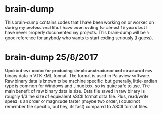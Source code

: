 # brain-dump
This brain-dump contains codes that I have been working on or worked on during my professional life. I have been coding for almost 
15 years but I have never properly documented my projects. This brain-dump will be a good reference for anybody who wants to start
coding seriously (I guess).

# brain-dump 25/8/2017
Updated two codes for producing simple unstructured and structured raw binary data in VTK XML format. The format is used in
Paraview software. Raw binary data is known to be machine specific, but generally, little-endian type is common for Windows
and Linux box, so its quite safe to use. The main benefit of raw binary data is size. Data file saved in raw binary is roughly 
1/3 the size of equivalent ASCII format data file. Plus, read/write speed is an order of magnitude faster (maybe two order, I 
could not remember the specific, but hey, its fast) compared to ASCII format files.
